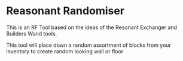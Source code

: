 # Reasonant Randomiser

This is an RF Tool based on the ideas of the Resonant Exchanger and Builders Wand tools.

This tool will place down a random assortment of blocks from your inventory to create random looking wall or floor